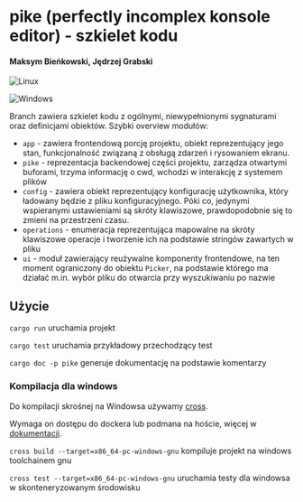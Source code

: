
# pike (perfectly incomplex konsole editor) - szkielet kodu

#### Maksym Bieńkowski, Jędrzej Grabski

![Linux](https://github.com/pike-text-editor/pike/actions/workflows/linux-ci.yml/badge.svg)

![Windows](https://github.com/pike-text-editor/pike/actions/workflows/windows-ci.yml/badge.svg)

Branch zawiera szkielet kodu z ogólnymi, niewypełnionymi sygnaturami
oraz definicjami obiektów. Szybki overview modułów:

* `app` - zawiera frontendową porcję projektu, obiekt reprezentujący jego stan,
funkcjonalność związaną z obsługą zdarzeń i rysowaniem ekranu.
* `pike` - reprezentacja backendowej części projektu, zarządza otwartymi buforami, trzyma
informację o cwd, wchodzi w interakcję z systemem plików
* `config` - zawiera obiekt reprezentujący konfigurację użytkownika, który ładowany
będzie z pliku konfiguracyjnego. Póki co, jedynymi wspieranymi ustawieniami są
skróty klawiszowe, prawdopodobnie się to zmieni na przestrzeni czasu.
* `operations` - enumeracja reprezentująca mapowalne na skróty klawiszowe
operacje i tworzenie ich na podstawie stringów zawartych w pliku
* `ui` - moduł zawierający reużywalne komponenty frontendowe, na ten moment
ograniczony do obiektu `Picker`, na podstawie którego ma działać m.in.
wybór pliku do otwarcia przy wyszukiwaniu po nazwie

## Użycie

`cargo run` uruchamia projekt

`cargo test` uruchamia przykładowy przechodzący test

`cargo doc -p pike` generuje dokumentację na podstawie komentarzy

### Kompilacja dla windows

Do kompilacji skrośnej na Windowsa używamy [cross](https://github.com/cross-rs/cross).

Wymaga on dostępu do dockera lub podmana na hoście,
więcej w [dokumentacji](https://github.com/cross-rs/cross?tab=readme-ov-file#usage).

`cross build --target=x86_64-pc-windows-gnu` kompiluje projekt na windows toolchainem gnu

`cross test --target=x86_64-pc-windows-gnu` uruchamia testy dla windowsa w skonteneryzowanym środowisku
